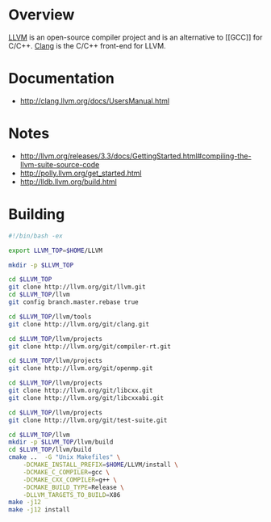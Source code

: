 # Overview

[LLVM](http://llvm.org/) is an open-source compiler project and is an alternative to [[GCC]] for C/C++.  [Clang](http://clang.llvm.org/) is the C/C++ front-end for LLVM.

# Documentation

* http://clang.llvm.org/docs/UsersManual.html

# Notes

* http://llvm.org/releases/3.3/docs/GettingStarted.html#compiling-the-llvm-suite-source-code
* http://polly.llvm.org/get_started.html
* http://lldb.llvm.org/build.html

# Building

```sh
#!/bin/bash -ex

export LLVM_TOP=$HOME/LLVM

mkdir -p $LLVM_TOP

cd $LLVM_TOP
git clone http://llvm.org/git/llvm.git
cd $LLVM_TOP/llvm
git config branch.master.rebase true

cd $LLVM_TOP/llvm/tools
git clone http://llvm.org/git/clang.git

cd $LLVM_TOP/llvm/projects
git clone http://llvm.org/git/compiler-rt.git

cd $LLVM_TOP/llvm/projects
git clone http://llvm.org/git/openmp.git

cd $LLVM_TOP/llvm/projects
git clone http://llvm.org/git/libcxx.git
git clone http://llvm.org/git/libcxxabi.git

cd $LLVM_TOP/llvm/projects
git clone http://llvm.org/git/test-suite.git

cd $LLVM_TOP/llvm
mkdir -p $LLVM_TOP/llvm/build
cd $LLVM_TOP/llvm/build
cmake ..  -G "Unix Makefiles" \
    -DCMAKE_INSTALL_PREFIX=$HOME/LLVM/install \
    -DCMAKE_C_COMPILER=gcc \
    -DCMAKE_CXX_COMPILER=g++ \
    -DCMAKE_BUILD_TYPE=Release \
    -DLLVM_TARGETS_TO_BUILD=X86
make -j12
make -j12 install
```